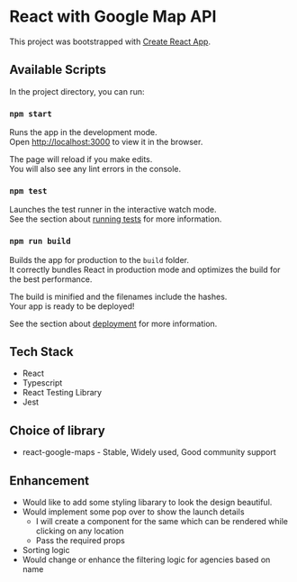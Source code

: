 # React with Google Map API

This project was bootstrapped with [Create React App](https://github.com/facebook/create-react-app).

## Available Scripts

In the project directory, you can run:

### `npm start`

Runs the app in the development mode.\
Open [http://localhost:3000](http://localhost:3000) to view it in the browser.

The page will reload if you make edits.\
You will also see any lint errors in the console.

### `npm test`

Launches the test runner in the interactive watch mode.\
See the section about [running tests](https://facebook.github.io/create-react-app/docs/running-tests) for more information.

### `npm run build`

Builds the app for production to the `build` folder.\
It correctly bundles React in production mode and optimizes the build for the best performance.

The build is minified and the filenames include the hashes.\
Your app is ready to be deployed!

See the section about [deployment](https://facebook.github.io/create-react-app/docs/deployment) for more information.

## Tech Stack

- React
- Typescript
- React Testing Library
- Jest

## Choice of library

- react-google-maps - Stable, Widely used, Good community support

## Enhancement

- Would like to add some styling libarary to look the design beautiful.
- Would implement some pop over to show the launch details
    - I will create a component for the same which can be rendered while     clicking on any location
    - Pass the required props
- Sorting logic
- Would change or enhance the filtering logic for agencies based on name 


